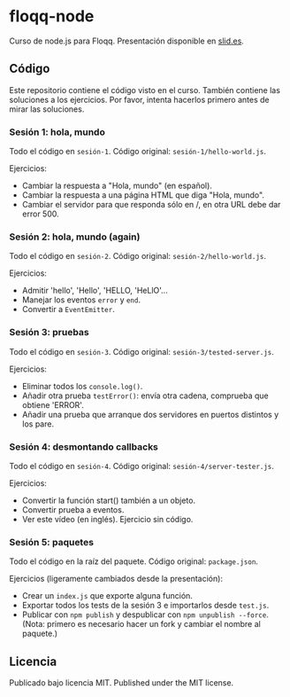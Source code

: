 # floqq-node

Curso de node.js para Floqq.
Presentación disponible en [slid.es](http://slid.es/alexfernandez/node-js-floqq).

## Código

Este repositorio contiene el código visto en el curso.
También contiene las soluciones a los ejercicios.
Por favor, intenta hacerlos primero antes de mirar las soluciones.

### Sesión 1: hola, mundo

Todo el código en `sesión-1`.
Código original: `sesión-1/hello-world.js`.

Ejercicios:
* Cambiar la respuesta a "Hola, mundo" (en español).
* Cambiar la respuesta a una página HTML que diga "Hola, mundo".
* Cambiar el servidor para que responda sólo en /, en otra URL debe dar error 500.

### Sesión 2: hola, mundo (again)

Todo el código en `sesión-2`.
Código original: `sesión-2/hello-world.js`.

Ejercicios:
* Admitir 'hello', 'Hello', 'HELLO, 'HeLlO'...
* Manejar los eventos `error` y `end`.
* Convertir a `EventEmitter`.

### Sesión 3: pruebas

Todo el código en `sesión-3`.
Código original: `sesión-3/tested-server.js`.

Ejercicios:
* Eliminar todos los `console.log()`.
* Añadir otra prueba `testError()`: envía otra cadena, comprueba que obtiene 'ERROR'.
* Añadir una prueba que arranque dos servidores en puertos distintos y los pare.

### Sesión 4: desmontando callbacks

Todo el código en `sesión-4`.
Código original: `sesión-4/server-tester.js`.

Ejercicios:
* Convertir la función start() también a un objeto.
* Convertir prueba a eventos.
* Ver este vídeo (en inglés). Ejercicio sin código.

### Sesión 5: paquetes

Todo el código en la raíz del paquete.
Código original: `package.json`.

Ejercicios (ligeramente cambiados desde la presentación):
* Crear un `index.js` que exporte alguna función.
* Exportar todos los tests de la sesión 3 e importarlos desde `test.js`.
* Publicar con `npm publish` y despublicar con `npm unpublish --force`.
  (Nota: primero es necesario hacer un fork y cambiar el nombre al paquete.)

## Licencia

Publicado bajo licencia MIT.
Published under the MIT license.

